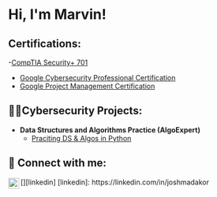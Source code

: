 <h1>Hi, I'm Marvin!</h1>


<h2> Certifications: </h2>

-[CompTIA Security+ 701]()
- [Google Cybersecurity Professional Certification](https://coursera.org/share/0af652dedaf340cf3f0baeb1b29727d3)
- [Google Project Management Certification](https://coursera.org/share/c0868f973ab12b295789ef5d88cfe4f2)

<h2>👨‍💻Cybersecurity Projects:</h2>

- <b>Data Structures and Algorithms Practice (AlgoExpert)</b>
  - [Praciting DS & Algos in Python](https://github.com/joshmadakor1/Algorithms-Practice)



<h2> 🤳 Connect with me:</h2>
[<img align="left" alt="JoshMadakor | LinkedIn" width="22px" src="https://cdn.jsdelivr.net/npm/simple-icons@v3/icons/linkedin.svg" />][linkedin]
[linkedin]: https://linkedin.com/in/joshmadakor

<!--
